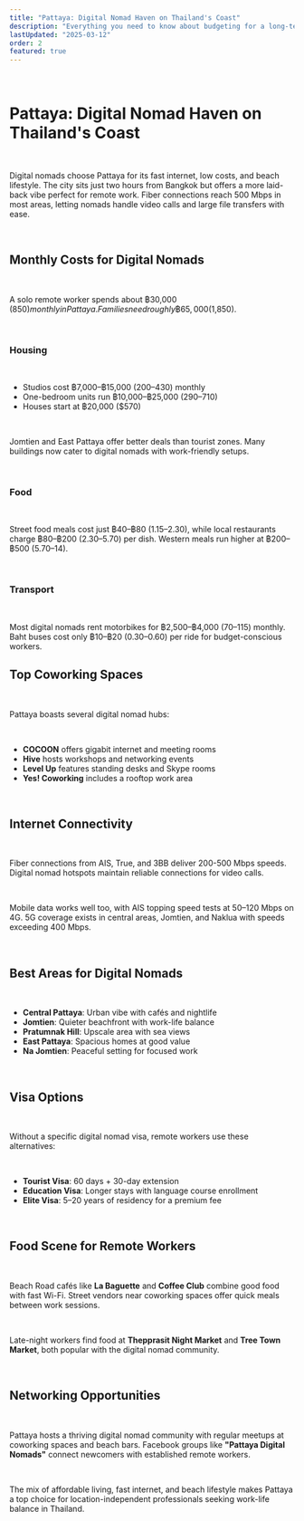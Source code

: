 ```yaml
---
title: "Pattaya: Digital Nomad Haven on Thailand's Coast"
description: "Everything you need to know about budgeting for a long-term stay in Pattaya, Thailand's party beach."
lastUpdated: "2025-03-12"
order: 2
featured: true
---
```


<br>

# Pattaya: Digital Nomad Haven on Thailand's Coast

<br>

Digital nomads choose Pattaya for its fast internet, low costs, and beach lifestyle. The city sits just two hours from Bangkok but offers a more laid-back vibe perfect for remote work. Fiber connections reach 500 Mbps in most areas, letting nomads handle video calls and large file transfers with ease.

<br>

## Monthly Costs for Digital Nomads

<br>

A solo remote worker spends about ฿30,000 ($850) monthly in Pattaya. Families need roughly ฿65,000 ($1,850).

<br>

### Housing

<br>

* Studios cost ฿7,000–฿15,000 ($200–$430) monthly
* One-bedroom units run ฿10,000–฿25,000 ($290–$710)
* Houses start at ฿20,000 ($570)

<br>

Jomtien and East Pattaya offer better deals than tourist zones. Many buildings now cater to digital nomads with work-friendly setups.

<br>

### Food

<br>

Street food meals cost just ฿40–฿80 ($1.15–$2.30), while local restaurants charge ฿80–฿200 ($2.30–$5.70) per dish. Western meals run higher at ฿200–฿500 ($5.70–$14).

<br>

### Transport

<br>

Most digital nomads rent motorbikes for ฿2,500–฿4,000 ($70–$115) monthly. Baht buses cost only ฿10–฿20 ($0.30–$0.60) per ride for budget-conscious workers.<br>

## Top Coworking Spaces

<br>

Pattaya boasts several digital nomad hubs:

<br>

- **COCOON** offers gigabit internet and meeting rooms
- **Hive** hosts workshops and networking events
- **Level Up** features standing desks and Skype rooms
- **Yes! Coworking** includes a rooftop work area

<br>

## Internet Connectivity

<br>

Fiber connections from AIS, True, and 3BB deliver 200-500 Mbps speeds. Digital nomad hotspots maintain reliable connections for video calls.

<br>

Mobile data works well too, with AIS topping speed tests at 50–120 Mbps on 4G. 5G coverage exists in central areas, Jomtien, and Naklua with speeds exceeding 400 Mbps.

<br>

## Best Areas for Digital Nomads

<br>

- **Central Pattaya**: Urban vibe with cafés and nightlife
- **Jomtien**: Quieter beachfront with work-life balance
- **Pratumnak Hill**: Upscale area with sea views
- **East Pattaya**: Spacious homes at good value
- **Na Jomtien**: Peaceful setting for focused work

<br>

## Visa Options

<br>

Without a specific digital nomad visa, remote workers use these alternatives:

<br>

- **Tourist Visa**: 60 days + 30-day extension
- **Education Visa**: Longer stays with language course enrollment
- **Elite Visa**: 5–20 years of residency for a premium fee

<br>

## Food Scene for Remote Workers

<br>

Beach Road cafés like **La Baguette** and **Coffee Club** combine good food with fast Wi-Fi. Street vendors near coworking spaces offer quick meals between work sessions.

<br>

Late-night workers find food at **Thepprasit Night Market** and **Tree Town Market**, both popular with the digital nomad community.

<br>

## Networking Opportunities

<br>

Pattaya hosts a thriving digital nomad community with regular meetups at coworking spaces and beach bars. Facebook groups like **"Pattaya Digital Nomads"** connect newcomers with established remote workers.

<br>

The mix of affordable living, fast internet, and beach lifestyle makes Pattaya a top choice for location-independent professionals seeking work-life balance in Thailand.

<br>
